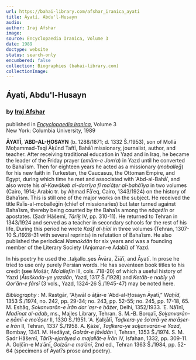 ```yaml
---
url: https://bahai-library.com/afshar_iranica_ayati
title: Áyatí, Abdu'l-Husayn
audio: 
author: Iraj Afshar
image: 
source: Encyclopaedia Iranica, Volume 3
date: 1989
doctype: website
status: search-only
encumbered: false
collection: Biographies (bahai-library.com)
collectionImage: 
---
```



## Áyatí, Abdu'l-Husayn

### by [Iraj Afshar](https://bahai-library.com/author/Iraj+Afshar)

published in [_Encyclopaedia Iranica_](https://bahai-library.com/series/Encyclopaedia%20Iranica), Volume 3  
New York: Columbia University, 1989


**ĀYATĪ, ʿABD-**AL**-ḤOSAYN** (b. 1288/1871; d. 1332 Š./1953), son of Mollā Moḥammad-Taqī Āḵūnd Taftī, Bahāʾi missionary, journalist, author, and teacher. After receiving traditional education in Yazd and in Iraq, he became the leader of the Friday prayer (_emām-e Jomʿa_) in Yazd until he converted to Bahaʾism. Then for eighteen years he acted as a missionary (_moballeḡ_) for his new faith in Turkestan, the Caucasus, the Ottoman Empire, and Egypt, during which time he met and associated with ʿAbd-al-Bahāʾ, and also wrote his _al-Kawākeb al-dorrīya fī maʾāṯer al-bahāʾīya_ in two volumes (Cairo, 1914; Arabic tr. by Aḥmad Fāʾeq, Cairo, 1343/1924) on the history of Bahaʾism. This is still one of the major works on the subject. He received the title Raʾīs-al-moballeḡīn (chief of missionaries) but later turned against Bahaʾism, thereby being counted by the Bahaʾis among the _nāqeżīn_ or apostates. (Ṣadr Hāšemī, _Tārīḵ_ IV, pp. 310-11). He returned to Tehran in 1343/1924 and served as a teacher in secondary schools for the rest of his life. During this period he wrote _Kašf al-ḥīal_ in three volumes (Tehran, 1307-10 Š./1928-31 with several reprints) in refutation of Bahaʾism. He also published the periodical _Namakdān_ for six years and was a founding member of the Literary Society (Anjoman-e Adabī) of Yazd.

In his poetry he used the _taḵallo_ṣes Āvāra, Żīāʾī, and Āyatī. In prose he tried to use only purely Persian words. He has seventeen book titles to his credit (see Mošār, _Moʾallefīn_ III, cols. 718-20) of which a useful history of Yazd (_Ātaškada-ye yazdān_, Yazd, 1317 Š./1928) and _Ketāb-e nabīy yā Qorʾān-e fārsī_ (3 vols., Yazd, 1324-26 Š./1945-47) may be noted here.

_Bibliography_ : M. Rastgār, “Aḥwāl o āṯār-e ʿAbd-al-Ḥosayn Āyatī,” _Waḥīd_, 1353 Š./1974, no. 242, pp. 29-34; no. 243, pp. 52-55; no. 245, pp. 17-18, 65. M. Esḥāq, _Soḵanvarān-e Īrān dar ʿaṣr-e ḥāżer_, Delhi, 1352/1933. ʿE. Nāʾīnī, _Madīnat al-adab_, ms., Majles Library, Tehran. S. M.-B. Borqaʿī, _Soḵanvarān-e nāmī-e moʿāṣer_ II, 1330 Š./1951. ʿA. Ḵalḵālī, _Taḏkera-ye šoʿarā-ye moʿāṣer-e Īrān_ II, Tehran, 1337 Š./1958. A. Ḵāżeʿ, _Taḏkera-ye soḵanvarān-e Yazd_, Bombay, 1341. M. Hedāyat, _Golzār-e jāvīdān_ I, Tehran, 1353 Š./1974. S. M. Ṣadr Hāšemī, _Tārīḵ-ejarāyed o majallāt-e Īrān_ IV, Isfahan, 1332, pp. 309-11. A. Goḷčīn-e Maʿānī, _Golzār-e maʿānī_, 2nd ed., Tehran 1363 Š./1984, pp. 52-64 (specimens of Āyatī’s prose and poetry).
